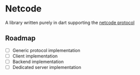 # Netcode

A library written purely in dart supporting the [netcode protocol](https://github.com/mas-bandwidth/netcode)

## Roadmap
- [ ] Generic protocol implementation
- [ ] Client implementation
- [ ] Backend implementation
- [ ] Dedicated server implementation